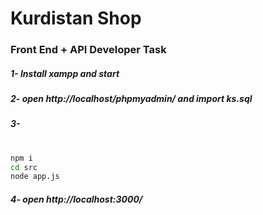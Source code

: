 # Kurdistan Shop
### Front End + API Developer Task
##### 1- Install xampp and start
##### 2- open http://localhost/phpmyadmin/ and import ks.sql
##### 3- 
#
```sh
npm i
cd src
node app.js
```
##### 4- open http://localhost:3000/

